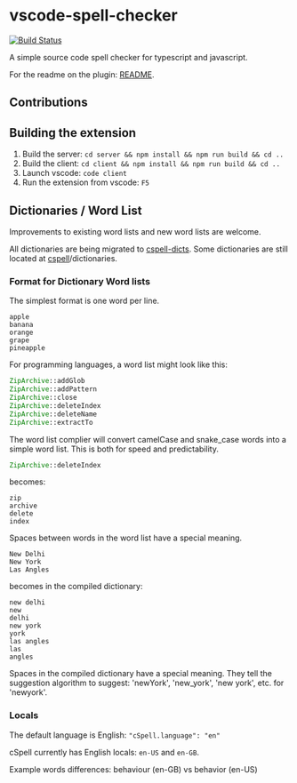 # vscode-spell-checker
[![Build Status](https://travis-ci.org/Jason-Rev/vscode-spell-checker.svg?branch=master)](https://travis-ci.org/Jason-Rev/vscode-spell-checker)

A simple source code spell checker for typescript and javascript.

For the readme on the plugin: [README](./client/README.md).

## Contributions

## Building the extension

1. Build the server: `cd server && npm install && npm run build && cd ..`
1. Build the client: `cd client && npm install && npm run build && cd ..`
1. Launch vscode: `code client`
1. Run the extension from vscode: `F5`

## Dictionaries / Word List

Improvements to existing word lists and new word lists are welcome.

All dictionaries are being migrated to [cspell-dicts](https://github.com/Jason3S/cspell-dicts).
Some dictionaries are still located at [cspell](https://github.com/Jason3S/cspell)/dictionaries.

### Format for Dictionary Word lists

The simplest format is one word per line.

```text
apple
banana
orange
grape
pineapple
```

For programming languages, a word list might look like this:

```php
ZipArchive::addGlob
ZipArchive::addPattern
ZipArchive::close
ZipArchive::deleteIndex
ZipArchive::deleteName
ZipArchive::extractTo
```

The word list complier will convert camelCase and snake_case words into a simple word list.
This is both for speed and predictability.

```php
ZipArchive::deleteIndex
```

becomes:

```text
zip
archive
delete
index
```

Spaces between words in the word list have a special meaning.

```text
New Delhi
New York
Las Angles
```

becomes in the compiled dictionary:

```text
new delhi
new
delhi
new york
york
las angles
las
angles
```

Spaces in the compiled dictionary have a special meaning.
They tell the suggestion algorithm to suggest: 'newYork', 'new_york', 'new york', etc. for 'newyork'.

### Locals

The default language is English: `"cSpell.language": "en"`

cSpell currently has English locals: `en-US` and `en-GB`.

Example words differences: behaviour (en-GB) vs behavior (en-US)

<!---
    cSpell:ignore newyork
    cSpell:words behaviour behavior
-->
